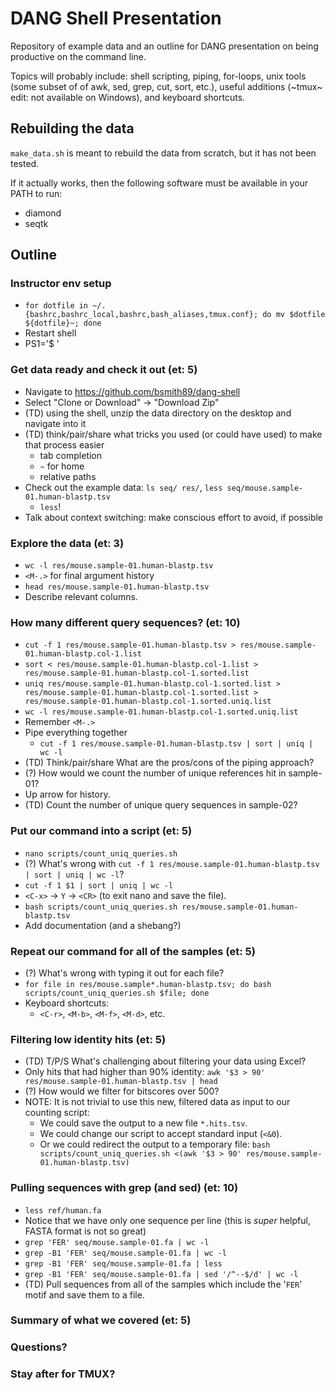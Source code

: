 # DANG Shell Presentation

Repository of example data and an outline for DANG presentation on being
productive on the command line.

Topics will probably include: shell scripting, piping, for-loops, unix tools
(some subset of of awk, sed, grep, cut, sort, etc.), useful additions (~tmux~
edit: not available on Windows),
and keyboard shortcuts.

## Rebuilding the data

`make_data.sh` is meant to rebuild the data from scratch, but it has not been
tested.

If it actually works, then the following software must be available in your
PATH to run:

-   diamond
-   seqtk

## Outline

### Instructor env setup

-   `for dotfile in ~/.{bashrc,bashrc_local,bashrc,bash_aliases,tmux.conf}; do mv $dotfile ${dotfile}~; done`
-   Restart shell
-   PS1='$ '

### Get data ready and check it out (et: 5)

-   Navigate to https://github.com/bsmith89/dang-shell
-   Select "Clone or Download" -> "Download Zip"
-   (TD) using the shell, unzip the data directory on the desktop and navigate
    into it
-   (TD) think/pair/share what tricks you used (or could have used) to make
    that process easier
    -   tab completion
    -   `~` for home
    -   relative paths
-   Check out the example data: `ls seq/ res/`,
    `less seq/mouse.sample-01.human-blastp.tsv`
    -   `less`!
-   Talk about context switching: make conscious effort to avoid, if possible

### Explore the data (et: 3)

-   `wc -l res/mouse.sample-01.human-blastp.tsv`
-   `<M-.>` for final argument history
-   `head res/mouse.sample-01.human-blastp.tsv`
-   Describe relevant columns.

### How many different query sequences? (et: 10)

-   `cut -f 1 res/mouse.sample-01.human-blastp.tsv > res/mouse.sample-01.human-blastp.col-1.list`
-   `sort < res/mouse.sample-01.human-blastp.col-1.list > res/mouse.sample-01.human-blastp.col-1.sorted.list`
-   `uniq res/mouse.sample-01.human-blastp.col-1.sorted.list > res/mouse.sample-01.human-blastp.col-1.sorted.list > res/mouse.sample-01.human-blastp.col-1.sorted.uniq.list`
-   `wc -l res/mouse.sample-01.human-blastp.col-1.sorted.uniq.list`
-   Remember `<M-.>`
-   Pipe everything together
    -   `cut -f 1 res/mouse.sample-01.human-blastp.tsv | sort | uniq | wc -l`
-   (TD) Think/pair/share What are the pros/cons of the piping approach?
-   (?) How would we count the number of unique references hit in sample-01?
-   Up arrow for history.
-   (TD) Count the number of unique query sequences in sample-02?

### Put our command into a script (et: 5)

-   `nano scripts/count_uniq_queries.sh`
-   (?) What's wrong with `cut -f 1 res/mouse.sample-01.human-blastp.tsv | sort | uniq | wc -l`?
-   `cut -f 1 $1 | sort | uniq | wc -l`
-   `<C-x>` -> `Y` -> `<CR>` (to exit nano and save the file).
-   `bash scripts/count_uniq_queries.sh res/mouse.sample-01.human-blastp.tsv`
-   Add documentation (and a shebang?)

### Repeat our command for all of the samples (et: 5)

-   (?) What's wrong with typing it out for each file?
-   `for file in res/mouse.sample*.human-blastp.tsv; do bash scripts/count_uniq_queries.sh $file; done`
-   Keyboard shortcuts:
    -   `<C-r>`, `<M-b>`, `<M-f>`, `<M-d>`, etc.

### Filtering low identity hits (et: 5)

-   (TD) T/P/S What's challenging about filtering your data using Excel?
-   Only hits that had higher than 90% identity:
    `awk '$3 > 90' res/mouse.sample-01.human-blastp.tsv | head`
-   (?) How would we filter for bitscores over 500?
-   NOTE: It is not trivial to use this new, filtered data as input to our
    counting script:
    -   We could save the output to a new file `*.hits.tsv`.
    -   We could change our script to accept standard input (`<&0`).
    -   Or we could redirect the output to a temporary file:
        `bash scripts/count_uniq_queries.sh <(awk '$3 > 90' res/mouse.sample-01.human-blastp.tsv)`

### Pulling sequences with grep (and sed) (et: 10)

-   `less ref/human.fa`
-   Notice that we have only one sequence per line (this is _super_ helpful,
    FASTA format is not so great)
-   `grep 'FER' seq/mouse.sample-01.fa | wc -l`
-   `grep -B1 'FER' seq/mouse.sample-01.fa | wc -l`
-   `grep -B1 'FER' seq/mouse.sample-01.fa | less`
-   `grep -B1 'FER' seq/mouse.sample-01.fa | sed '/^--$/d' | wc -l`
-   (TD) Pull sequences from all of the samples which include the '`FER`' motif and
    save them to a file.

### Summary of what we covered (et: 5)

### Questions?

### Stay after for TMUX?
